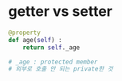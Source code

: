 # getter vs setter

```python
@property
def age(self) :
    return self._age

# _age : protected member
# 외부로 호출 안 되는 private한 것
```

